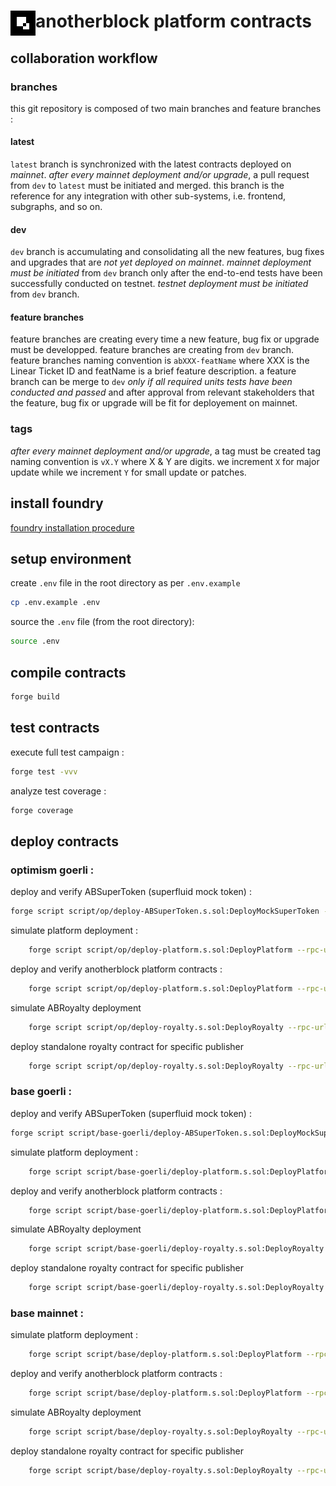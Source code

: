 # <img src="ab-logo.png" alt="anotherblock" height="40px" align="left"> anotherblock platform contracts

## collaboration workflow

### branches

this git repository is composed of two main branches and feature branches :

#### latest

`latest` branch is synchronized with the latest contracts deployed on _mainnet_.
_after every mainnet deployment and/or upgrade_, a pull request from `dev` to `latest` must be initiated and merged.
this branch is the reference for any integration with other sub-systems, i.e. frontend, subgraphs, and so on.

#### dev

`dev` branch is accumulating and consolidating all the new features, bug fixes and upgrades that are _not yet deployed on mainnet_.
_mainnet deployment must be initiated_ from `dev` branch only after the end-to-end tests have been successfully conducted on testnet.
_testnet deployment must be initiated_ from `dev` branch.

#### feature branches

feature branches are creating every time a new feature, bug fix or upgrade must be developped.
feature branches are creating from `dev` branch.
feature branches naming convention is `abXXX-featName` where XXX is the Linear Ticket ID and featName is a brief feature description.
a feature branch can be merge to `dev` _only if all required units tests have been conducted and passed_ and after approval from relevant stakeholders that the feature, bug fix or upgrade will be fit for deployement on mainnet.

### tags

_after every mainnet deployment and/or upgrade_, a tag must be created
tag naming convention is `vX.Y` where X & Y are digits.
we increment `X` for major update while we increment `Y` for small update or patches.

## install foundry

[foundry installation procedure](https://book.getfoundry.sh/getting-started/installation)

## setup environment

create `.env` file in the root directory as per `.env.example`

```sh
cp .env.example .env
```

source the `.env` file (from the root directory):

```sh
source .env
```

## compile contracts

```sh
forge build
```

## test contracts

execute full test campaign :

```sh
forge test -vvv
```

analyze test coverage :

```sh
forge coverage
```

## deploy contracts

### optimism goerli :

deploy and verify ABSuperToken (superfluid mock token) :

```sh
forge script script/op/deploy-ABSuperToken.s.sol:DeployMockSuperToken --rpc-url optimism-goerli --broadcast --verify --etherscan-api-key ${OPTIMISM_ETHERSCAN_API_KEY}
```

simulate platform deployment :

```sh
    forge script script/op/deploy-platform.s.sol:DeployPlatform --rpc-url optimism-goerli --sig "run(bool)" true
```

deploy and verify anotherblock platform contracts :

```sh
    forge script script/op/deploy-platform.s.sol:DeployPlatform --rpc-url optimism-goerli --broadcast --verify --etherscan-api-key ${OPTIMISM_ETHERSCAN_API_KEY} --sig "run(bool)" false
```

simulate ABRoyalty deployment

```sh
    forge script script/op/deploy-royalty.s.sol:DeployRoyalty --rpc-url base-goerli --sig "run(address)" <publisherAddress>
```

deploy standalone royalty contract for specific publisher

```sh
    forge script script/op/deploy-royalty.s.sol:DeployRoyalty --rpc-url base-goerli --sig "run(address)" <publisherAddress> --broadcast --verify
```

### base goerli :

deploy and verify ABSuperToken (superfluid mock token) :

```sh
forge script script/base-goerli/deploy-ABSuperToken.s.sol:DeployMockSuperToken --rpc-url base-goerli --broadcast --verify
```

simulate platform deployment :

```sh
    forge script script/base-goerli/deploy-platform.s.sol:DeployPlatform --rpc-url base-goerli --sig "run(bool)" true
```

deploy and verify anotherblock platform contracts :

```sh
    forge script script/base-goerli/deploy-platform.s.sol:DeployPlatform --rpc-url base-goerli --broadcast --verify --sig "run(bool)" false
```

simulate ABRoyalty deployment

```sh
    forge script script/base-goerli/deploy-royalty.s.sol:DeployRoyalty --rpc-url base-goerli --sig "run(address)" <publisherAddress>
```

deploy standalone royalty contract for specific publisher

```sh
    forge script script/base-goerli/deploy-royalty.s.sol:DeployRoyalty --rpc-url base-goerli --sig "run(address)" <publisherAddress> --broadcast --verify
```

### base mainnet :

simulate platform deployment :

```sh
    forge script script/base/deploy-platform.s.sol:DeployPlatform --rpc-url base --sig "run(bool)" true
```

deploy and verify anotherblock platform contracts :

```sh
    forge script script/base/deploy-platform.s.sol:DeployPlatform --rpc-url base --broadcast --verify --sig "run(bool)" false
```

simulate ABRoyalty deployment

```sh
    forge script script/base/deploy-royalty.s.sol:DeployRoyalty --rpc-url base --sig "run(address)" <publisherAddress>
```

deploy standalone royalty contract for specific publisher

```sh
    forge script script/base/deploy-royalty.s.sol:DeployRoyalty --rpc-url base --sig "run(address)" <publisherAddress> --broadcast --verify
```
